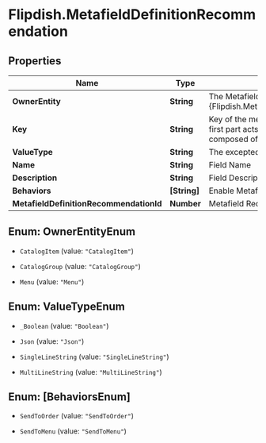 # Flipdish.MetafieldDefinitionRecommendation

## Properties
Name | Type | Description | Notes
------------ | ------------- | ------------- | -------------
**OwnerEntity** | **String** | The Metafield will extend the specified {Flipdish.Metafields.PublicModels.V1.MetafieldDefinitionBase.OwnerEntity} | [optional] 
**Key** | **String** | Key of the metafield.  The key must have two parts, separated by a dot. The first part acts as a category, for organizational purposes.  The parts can be composed of lowercase letters, numbers, hyphen and underscore | 
**ValueType** | **String** | The excepted type for the Value field | [optional] 
**Name** | **String** | Field Name | 
**Description** | **String** | Field Description | [optional] 
**Behaviors** | **[String]** | Enable Metafield Behaviors | [optional] 
**MetafieldDefinitionRecommendationId** | **Number** | Metafield Recommendation Id | [optional] 


<a name="OwnerEntityEnum"></a>
## Enum: OwnerEntityEnum


* `CatalogItem` (value: `"CatalogItem"`)

* `CatalogGroup` (value: `"CatalogGroup"`)

* `Menu` (value: `"Menu"`)




<a name="ValueTypeEnum"></a>
## Enum: ValueTypeEnum


* `_Boolean` (value: `"Boolean"`)

* `Json` (value: `"Json"`)

* `SingleLineString` (value: `"SingleLineString"`)

* `MultiLineString` (value: `"MultiLineString"`)




<a name="[BehaviorsEnum]"></a>
## Enum: [BehaviorsEnum]


* `SendToOrder` (value: `"SendToOrder"`)

* `SendToMenu` (value: `"SendToMenu"`)




